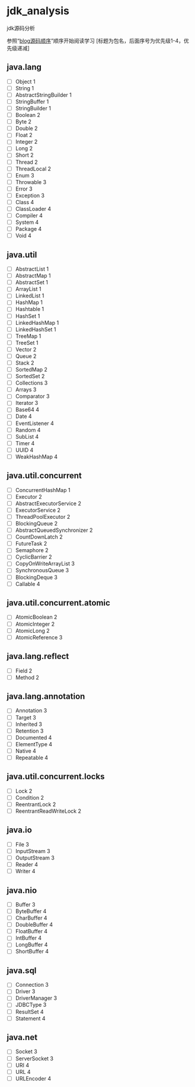 # jdk_analysis
jdk源码分析

参照“[blog源码顺序](http://yuyublog.top/2018/10/08/java%E6%BA%90%E7%A0%81%E9%98%85%E8%AF%BB%E9%A1%BA%E5%BA%8F/)”顺序开始阅读学习
[标题为包名，后面序号为优先级1-4，优先级递减]

## java.lang

- [ ] Object 1
- [ ] String 1
- [ ] AbstractStringBuilder 1
- [ ] StringBuffer 1
- [ ] StringBuilder 1
- [ ] Boolean 2
- [ ] Byte 2
- [ ] Double 2
- [ ] Float 2
- [ ] Integer 2
- [ ] Long 2
- [ ] Short 2
- [ ] Thread 2
- [ ] ThreadLocal 2
- [ ] Enum 3
- [ ] Throwable 3
- [ ] Error 3
- [ ] Exception 3
- [ ] Class 4
- [ ] ClassLoader 4
- [ ] Compiler 4
- [ ] System 4
- [ ] Package 4
- [ ] Void 4

## java.util

- [ ] AbstractList 1
- [ ] AbstractMap 1
- [ ] AbstractSet 1
- [ ] ArrayList 1
- [ ] LinkedList 1
- [ ] HashMap 1
- [ ] Hashtable 1
- [ ] HashSet 1
- [ ] LinkedHashMap 1
- [ ] LinkedHashSet 1
- [ ] TreeMap 1
- [ ] TreeSet 1
- [ ] Vector 2
- [ ] Queue 2
- [ ] Stack 2
- [ ] SortedMap 2
- [ ] SortedSet 2
- [ ] Collections 3
- [ ] Arrays 3
- [ ] Comparator 3
- [ ] Iterator 3
- [ ] Base64 4
- [ ] Date 4
- [ ] EventListener 4
- [ ] Random 4
- [ ] SubList 4
- [ ] Timer 4
- [ ] UUID 4
- [ ] WeakHashMap 4

## java.util.concurrent

- [ ] ConcurrentHashMap 1
- [ ] Executor 2
- [ ] AbstractExecutorService 2
- [ ] ExecutorService 2
- [ ] ThreadPoolExecutor 2
- [ ] BlockingQueue 2
- [ ] AbstractQueuedSynchronizer 2
- [ ] CountDownLatch 2
- [ ] FutureTask 2
- [ ] Semaphore 2
- [ ] CyclicBarrier 2
- [ ] CopyOnWriteArrayList 3
- [ ] SynchronousQueue 3
- [ ] BlockingDeque 3
- [ ] Callable 4

## java.util.concurrent.atomic

- [ ] AtomicBoolean 2
- [ ] AtomicInteger 2
- [ ] AtomicLong 2
- [ ] AtomicReference 3

## java.lang.reflect

- [ ] Field 2
- [ ] Method 2

## java.lang.annotation

- [ ] Annotation 3
- [ ] Target 3
- [ ] Inherited 3
- [ ] Retention 3
- [ ] Documented 4
- [ ] ElementType 4
- [ ] Native 4
- [ ] Repeatable 4

## java.util.concurrent.locks

- [ ] Lock 2
- [ ] Condition 2
- [ ] ReentrantLock 2
- [ ] ReentrantReadWriteLock 2

## java.io

- [ ] File 3
- [ ] InputStream 3
- [ ] OutputStream 3
- [ ] Reader 4
- [ ] Writer 4

## java.nio

- [ ] Buffer 3
- [ ] ByteBuffer 4
- [ ] CharBuffer 4
- [ ] DoubleBuffer 4
- [ ] FloatBuffer 4
- [ ] IntBuffer 4
- [ ] LongBuffer 4
- [ ] ShortBuffer 4

## java.sql

- [ ] Connection 3
- [ ] Driver 3
- [ ] DriverManager 3
- [ ] JDBCType 3
- [ ] ResultSet 4
- [ ] Statement 4

## java.net

- [ ] Socket 3
- [ ] ServerSocket 3
- [ ] URI 4
- [ ] URL 4
- [ ] URLEncoder 4
